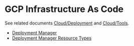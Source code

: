 # GCP Infrastructure As Code

See related documents [Cloud/Deployment](/Cloud/Deployment.md) and [Cloud/Tools](/Cloud/Tools.md).

* [Deployment Manager](https://cloud.google.com/deployment-manager/)
* [Deployment Manager Resource Types](https://cloud.google.com/deployment-manager/docs/configuration/supported-resource-types)

